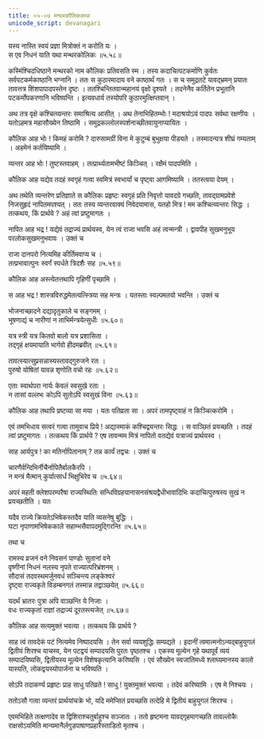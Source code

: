```yaml
---
title: ०५-०७ मन्थरकौलिककथा
unicode_script: devanagari
---
```

यस्य नास्ति स्वयं प्रज्ञा मित्रोक्तं न करोति यः ।  
स एव निधनं याति यथा मन्थरकोलिकः ॥५.५८॥

कस्मिंश्चिदधिष्ठाने मन्थरको नाम कौलिकः प्रतिवसति स्म । तस्य कदाचित्पटकर्माणि कुर्वतः सर्वपटकर्मकाष्ठानि भग्नानि । ततः स कुठारमादाय वने काष्ठार्थं गतः । स च समुद्रतटे यावद्भ्रमन् प्रयातः तावत्तत्र शिंशपापादपस्तेन दृष्टः । ततश्चिन्तितवान्महानयं वृक्षो दृश्यते । तदनेनैव कर्तितेन प्रभूतानि पटकर्मोपकरणानि भविष्यन्ति । इत्यवधार्य तस्योपरि कुठारमुत्क्षिप्तवान् ।  

अथ तत्र वृक्षे कश्चित्व्यन्तरः समाश्रित्य आसीत् । अथ तेनाभिहितम्भोः ! मदाश्रयोऽयं पादपः सर्वथा रक्षणीयः । यतोऽहमत्र महासौख्येन तिष्ठामि । समुद्रकल्लोलस्पर्शनाच्छीतवायुनाप्यायितः ।  

कौलिक आह भोः ! किमहं करोमि ? दारुसामग्रीं विना मे कुटुम्बं बुभुक्षया पीड्यते । तस्मादन्यत्र शीघ्रं गम्यताम् । अहमेनं कर्तयिष्यामि ।  

व्यन्तर आह भोः ! तुष्टस्तवाहम् । तत्प्रार्थ्यतामभीष्टं किञ्चित् । रक्षैमं पादपमिति ।  

कौलिक आह यद्येव तदहं स्वगृहं गत्वा स्वमित्रं स्वभार्यां च पृष्ट्वा आगमिष्यामि । ततस्त्वया देयम् ।  

अथ तथेति व्यन्तरेण प्रतिज्ञाते स कौलिकः प्रहृष्टः स्वगृहं प्रति निवृत्तो यावदग्रे गच्छति, तावद्ग्रामप्रवेशे निजसुहृदं नापितमपश्यत् । ततः तस्य व्यन्तरवाक्यं निवेदयामास, यतहो मित्र ! मम कश्चित्व्यन्तरः सिद्धः । तत्कथय, किं प्रार्थये ? अहं त्वां प्रष्टुमागतः ।  

नापित आह भद्र ! यद्येवं तद्राज्यं प्रार्थयस्व, येन त्वं राजा भवसि अहं त्वन्मन्त्री । द्वावपीह सुखमनुभूय परलोकसुखमनुभवावः । उक्तं च

राजा दानपरो नित्यमिह कीर्तिमवाप्य च ।  
तत्प्रभावात्पुनः स्वर्गं स्पर्धते त्रिदशैः सह ॥५.५९॥

कौलिक आह अस्त्येतत्तथापि गृहिणीं पृच्छामि ।  

स आह भद्र ! शास्त्रविरुद्धमेतत्यत्स्त्रिया सह मन्त्रः । यतस्ताः स्वल्पमतयो भवन्ति । उक्तं च

भोजनाच्छादने दद्यादृतुकाले च सङ्गमम् ।  
भूषणाद्यं च नारीणां न ताभिर्मन्त्रयेत्सुधीः ॥५.६०॥  

यत्र स्त्री यत्र कितवो बालो यत्र प्रशासिता ।  
तद्गृहं क्षयमायाति भार्गवो हीदमब्रवीत् ॥५.६१॥  

तावत्स्यात्सुप्रसन्नास्यस्तावद्गुरुजने रतः ।  
पुरुषो योषितां यावन्न शृणोति वचो रहः ॥५.६२॥  

एताः स्वार्थपरा नार्यः केवलं स्वसुखे रताः ।  
न तासां वल्लभः कोऽपि सुतोऽपि स्वसुखं विना ॥५.६३॥

कौलिक आह तथापि प्रष्टव्या सा मया । यतः पतिव्रता सा । अपरं तामपृष्ट्वाहं न किञ्चित्करोमि ।  

एवं तमभिधाय सत्वरं गत्वा तामुवाच प्रिये ! अद्यास्माकं कश्चिद्व्यन्तरः सिद्धः । स वाञ्छितं प्रयच्छति । तदहं त्वां प्रष्टुमागतः । तत्कथय किं प्रार्थये ? एष तावन्मम मित्रं नापितो वतद्येवं यत्राज्यं प्रार्थयस्व ।  

साह आर्यपुत्र ! का मतिर्नापितानाम् ? तन्न कार्यं तद्वचः । उक्तं च

चारणैर्वन्दिभिर्नीचैर्नापितैर्बालकैरपि ।  
न मन्त्रं मैत्मान् कुर्यात्सार्धं भिक्षुभिरेव च ॥५.६४॥

अपरं महती क्लेशपरम्परैषा राज्यस्थितिः सन्धिविग्रहयानासनसंश्रयद्वैधीभावादिभिः कदाचित्पुरुषस्य सुखं न प्रयच्छतीति । यतः

यदैव राज्ये क्रियतेऽभिषेकस्तदैव याति व्यसनेषु बुद्धिः ।  
घटा नृपाणामभिषेककाले सहाम्भसैवापदमुद्गिरन्ति ॥५.६५॥

तथा च

रामस्य व्रजनं वने निवसनं पाण्डोः सुतानां वने  
वृष्णीनां निधनं नलस्य नृपते राज्यात्परिभ्रंशनम् ।  
सौदासं तदवस्थमर्जुनवधं सञ्चिन्त्य लङ्केश्वरं  
दृष्ट्वा राज्यकृते विडम्बनगतं तस्मान्न तद्वाञ्छयेत् ॥५.६६॥

यदर्थं भ्रातरः पुत्रा अपि वाञ्छन्ति ये निजाः ।  
वधः राज्यकृतां राज्ञां तद्राज्यं दूरतस्त्यजेत् ॥५.६७॥

कौलिक आह सत्यमुक्तं भवत्या । तत्कथय किं प्रार्थये ?

साह त्वं तावदेकं पटं नित्यमेव निष्पादयसि । तेन सर्वा व्ययशुद्धिः सम्पद्यते । इदानीं त्वमात्मनोऽन्यद्बाहुयुगलं द्वितीयं शिरश्च याचस्व, येन पटद्वयं सम्पादयसि पुरतः पृष्ठतश्च । एकस्य मूल्येन गृहे यथापूर्वं व्ययं सम्पादयिष्यसि, द्वितीयस्य मूल्येन विशेषकृत्यानि करिष्यसि । एवं सौख्येन स्वजातिमध्ये श्लाघ्यमानस्य कालो यास्यति, लोकद्वयस्योपार्जना च भविष्यति ।  

सोऽपि तदाकर्ण्य प्रहृष्टः प्राह साधु पतिव्रते ! साधु ! युक्तमुक्तं भवत्या । तदेवं करिष्यामि । एष मे निश्चयः ।  

ततोऽसौ गत्वा व्यन्तरं प्रार्थयांचक्रे भो, यदि ममेप्सितं प्रयच्छसि तत्देहि मे द्वितीयं बाहुयुगलं शिरश्च ।  

एवमभिहिते तत्क्षणादेव स द्विशिराश्चतुर्बाहुश्च सञ्जातः । ततो हृष्टमना यावद्गृहमागच्छति तावल्लोकैः राक्षसोऽयमिति मान्यमानैर्लगुडपाषाणप्रहारैस्ताडितो मृतश्च ।  
